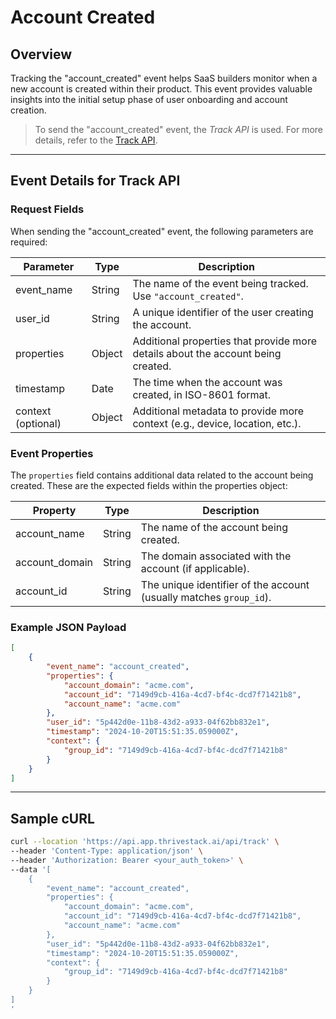 # Account Created

## Overview

Tracking the "account_created" event helps SaaS builders monitor when a new account is created within their product. This event provides valuable insights into the initial setup phase of user onboarding and account creation.

<!-- ![](/img/docs/events/account_created.png) -->

> To send the "account_created" event, the _Track API_ is used. For more details, refer to the [Track API](/getting-started/analyze/instrumentation/events/event-tracking).

<hr/>

## Event Details for Track API

### Request Fields

When sending the "account_created" event, the following parameters are required:

| Parameter   | Type   | Description                                                                                     |
|-------------|--------|-------------------------------------------------------------------------------------------------|
| event_name  | String | The name of the event being tracked. Use `"account_created"`.                                      |
| user_id     | String | A unique identifier of the user creating the account.                                             |
| properties  | Object | Additional properties that provide more details about the account being created.                  |
| timestamp   | Date   | The time when the account was created, in ISO-8601 format.                                        |
| context (optional) | Object | Additional metadata to provide more context (e.g., device, location, etc.).                 |


### Event Properties

The `properties` field contains additional data related to the account being created. These are the expected fields within the properties object:

| Property          | Type   | Description                                                |
|-------------------|--------|------------------------------------------------------------|
| account_name      | String | The name of the account being created.                      |
| account_domain    | String | The domain associated with the account (if applicable).     |
| account_id        | String | The unique identifier of the account (usually matches `group_id`). |

### Example JSON Payload
```json
[
    {
        "event_name": "account_created",
        "properties": {
            "account_domain": "acme.com",
            "account_id": "7149d9cb-416a-4cd7-bf4c-dcd7f71421b8",
            "account_name": "acme.com"
        },
        "user_id": "5p442d0e-11b8-43d2-a933-04f62bb832e1",
        "timestamp": "2024-10-20T15:51:35.059000Z",
        "context": {
            "group_id": "7149d9cb-416a-4cd7-bf4c-dcd7f71421b8"
        }
    }
]
```

<hr/>

## Sample cURL

```bash
curl --location 'https://api.app.thrivestack.ai/api/track' \
--header 'Content-Type: application/json' \
--header 'Authorization: Bearer <your_auth_token>' \
--data '[
    {
        "event_name": "account_created",
        "properties": {
            "account_domain": "acme.com",
            "account_id": "7149d9cb-416a-4cd7-bf4c-dcd7f71421b8",
            "account_name": "acme.com"
        },
        "user_id": "5p442d0e-11b8-43d2-a933-04f62bb832e1",
        "timestamp": "2024-10-20T15:51:35.059000Z",
        "context": {
            "group_id": "7149d9cb-416a-4cd7-bf4c-dcd7f71421b8"
        }
    }
]
'
```
